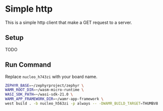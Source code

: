 # Simple http 
This is a simple http client that make a GET request to a server.

## Setup
TODO

## Run Command
Replace `nucleo_h743zi` with your board name.

```bash
ZEPHYR_BASE=~/zephyrproject/zephyr \
WAMR_ROOT_DIR=~/wasm-micro-runtime \
WASI_SDK_PATH=~/wasi-sdk-21.0 \
WAMR_APP_FRAMEWORK_DIR=~/wamr-app-framework \
west build . -b nucleo_h563zi -p always -- -DWAMR_BUILD_TARGET=THUMBV8 -DCONFIG_LOG_MODE_IMMEDIATE=y
```